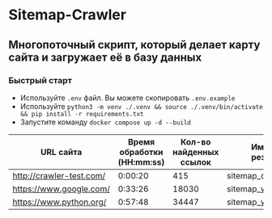 # Sitemap-Crawler
## Многопоточный скрипт, который делает карту сайта и загружает её в базу данных
### Быстрый старт
- Используйте `.env` файл. Вы можете скопировать `.env.example`
- Используйте `python3 -m venv ./.venv && source ./.venv/bin/activate && pip install -r requirements.txt` 
- Запустите команду `docker compose up -d --build`


| URL сайта                | Время обработки (HH:mm:ss) | Кол-во найденных ссылок | Имя файла с результатом   |
|--------------------------|--------------------------|---------------------------|---------------------------|
| http://crawler-test.com/ | 0:00:20                  | 415                       | sitemap_crawler-test.com  |
| https://www.google.com/  | 0:33:26                  | 18030                     | sitemap_www.google.com    |
| https://www.python.org/  | 0:57:48                  | 34447                     | sitemap_www.python.org    |
